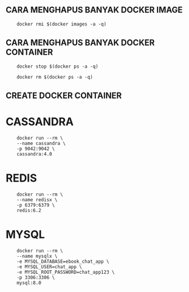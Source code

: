 ## CARA MENGHAPUS BANYAK DOCKER IMAGE
```
    docker rmi $(docker images -a -q)
```

## CARA MENGHAPUS BANYAK DOCKER CONTAINER
```
    docker stop $(docker ps -a -q)
    
    docker rm $(docker ps -a -q)
```

## CREATE DOCKER CONTAINER
# CASSANDRA
```
    docker run --rm \
    --name cassandra \
    -p 9042:9042 \
    cassandra:4.0
```

# REDIS
```
    docker run --rm \
    --name redisx \
    -p 6379:6379 \
    redis:6.2
```

# MYSQL
```
    docker run --rm \
    --name mysqlx \
    -e MYSQL_DATABASE=ebook_chat_app \
    -e MYSQL_USER=chat_app \
    -e MYSQL_ROOT_PASSWORD=chat_app123 \
    -p 3306:3306 \
    mysql:8.0
```